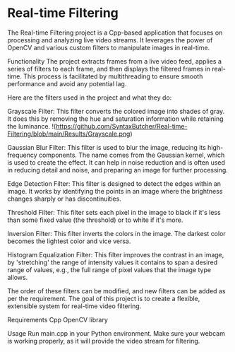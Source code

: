 # Real-time Filtering
The Real-time Filtering project is a Cpp-based application that focuses on processing and analyzing live video streams. It leverages the power of OpenCV and various custom filters to manipulate images in real-time.

Functionality
The project extracts frames from a live video feed, applies a series of filters to each frame, and then displays the filtered frames in real-time. This process is facilitated by multithreading to ensure smooth performance and avoid any potential lag.

Here are the filters used in the project and what they do:

Grayscale Filter: This filter converts the colored image into shades of gray. It does this by removing the hue and saturation information while retaining the luminance.
!(https://github.com/SyntaxButcher/Real-time-Filtering/blob/main/Results/Grayscale.png)

Gaussian Blur Filter: This filter is used to blur the image, reducing its high-frequency components. The name comes from the Gaussian kernel, which is used to create the effect. It can help in noise reduction and is often used in reducing detail and noise, and preparing an image for further processing.

Edge Detection Filter: This filter is designed to detect the edges within an image. It works by identifying the points in an image where the brightness changes sharply or has discontinuities.

Threshold Filter: This filter sets each pixel in the image to black if it's less than some fixed value (the threshold) or to white if it's more.

Inversion Filter: This filter inverts the colors in the image. The darkest color becomes the lightest color and vice versa.

Histogram Equalization Filter: This filter improves the contrast in an image, by 'stretching' the range of intensity values it contains to span a desired range of values, e.g., the full range of pixel values that the image type allows.

The order of these filters can be modified, and new filters can be added as per the requirement. The goal of this project is to create a flexible, extensible system for real-time video filtering.

Requirements
Cpp
OpenCV library

Usage
Run main.cpp in your Python environment. Make sure your webcam is working properly, as it will provide the video stream for filtering.


 
